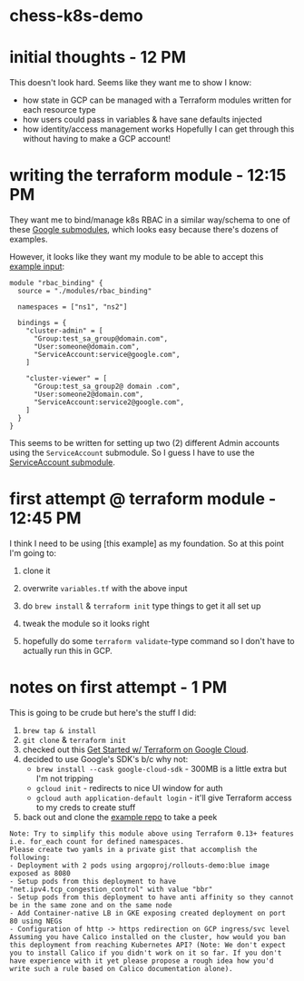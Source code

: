 # chess-k8s-demo

# initial thoughts - 12 PM
This doesn't look hard. Seems like they want me to show I know:
* how state in GCP can be managed with a Terraform modules written for each resource type
* how users could pass in variables & have sane defaults injected
* how identity/access management works
Hopefully I can get through this without having to make a GCP account!

# writing the terraform module - 12:15 PM
They want me to bind/manage k8s RBAC in a similar way/schema to one of these [Google submodules](https://registry.terraform.io/modules/terraform-google-modules/iam/google/7.2.0), which looks easy because there's dozens of examples.

However, it looks like they want my module to be able to accept this [example input](https://gist.github.com/termleech/b33723d3c9fd3284ded14744a8d3f589):
```
module "rbac_binding" {
  source = "./modules/rbac_binding"

  namespaces = ["ns1", "ns2"]

  bindings = {
    "cluster-admin" = [
      "Group:test_sa_group@domain.com",
      "User:someone@domain.com",
      "ServiceAccount:service@google.com",
    ]

    "cluster-viewer" = [
      "Group:test_sa_group2@ domain .com",
      "User:someone2@domain.com",
      "ServiceAccount:service2@google.com",
    ]
  }
}
```
This seems to be written for setting up two (2) different Admin accounts using the `ServiceAccount` submodule. So I guess I have to use the [ServiceAccount submodule](https://github.com/terraform-google-modules/terraform-google-iam/tree/v7.4.0/examples/service_account).

# first attempt @ terraform module - 12:45 PM
I think I need to be using [this example] as my foundation. So at this point I'm going to:
1. clone it
2. overwrite `variables.tf` with the above input
3. do `brew install` & `terraform init` type things to get it all set up

5. tweak the module so it looks right
6. hopefully do some `terraform validate`-type command so I don't have to actually run this in GCP.

# notes on first attempt - 1 PM
This is going to be crude but here's the stuff I did:
1. `brew tap & install`
2. `git clone` & `terraform init`
3. checked out this [Get Started w/ Terraform on Google Cloud](https://learn.hashicorp.com/collections/terraform/gcp-get-started).
4. decided to use Google's SDK's b/c why not:
     - `brew install --cask google-cloud-sdk` - 300MB is a little extra but I'm not tripping
     - `gcloud init` - redirects to nice UI window for auth
     - `gcloud auth application-default login` - it'll give Terraform access to my creds to create stuff
5. back out and clone the [example repo](https://github.com/hashicorp/learn-terraform-provision-gke-cluster) to take a peek

     



```
Note: Try to simplify this module above using Terraform 0.13+ features i.e. for_each count for defined namespaces.
Please create two yamls in a private gist that accomplish the following:
- Deployment with 2 pods using argoproj/rollouts-demo:blue image exposed as 8080
- Setup pods from this deployment to have "net.ipv4.tcp_congestion_control" with value "bbr"
- Setup pods from this deployment to have anti affinity so they cannot be in the same zone and on the same node
- Add Container-native LB in GKE exposing created deployment on port 80 using NEGs
- Configuration of http -> https redirection on GCP ingress/svc level
Assuming you have Calico installed on the cluster, how would you ban this deployment from reaching Kubernetes API? (Note: We don't expect you to install Calico if you didn't work on it so far. If you don't have experience with it yet please propose a rough idea how you'd write such a rule based on Calico documentation alone).
```
